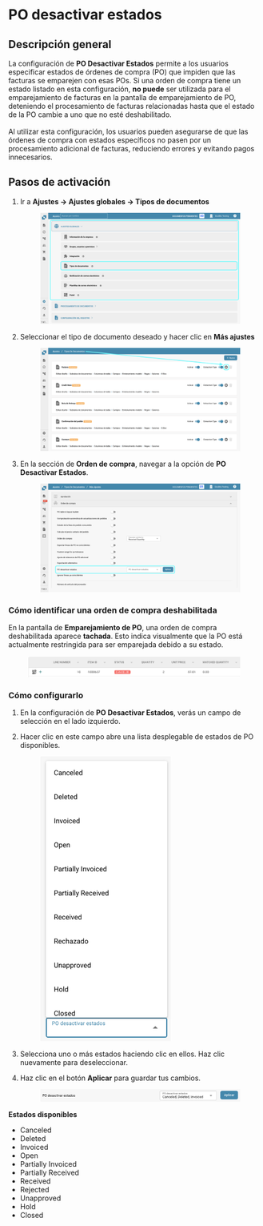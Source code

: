 # PO desactivar estados

## **Descripción general**

La configuración de **PO Desactivar Estados** permite a los usuarios especificar estados de órdenes de compra (PO) que impiden que las facturas se emparejen con esas POs. Si una orden de compra tiene un estado listado en esta configuración, **no puede** ser utilizada para el emparejamiento de facturas en la pantalla de emparejamiento de PO, deteniendo el procesamiento de facturas relacionadas hasta que el estado de la PO cambie a uno que no esté deshabilitado.\
\
Al utilizar esta configuración, los usuarios pueden asegurarse de que las órdenes de compra con estados específicos no pasen por un procesamiento adicional de facturas, reduciendo errores y evitando pagos innecesarios.

## **Pasos de activación**

1.  Ir a **Ajustes → Ajustes globales → Tipos de documentos**

    <figure><img src="../../../../../../.gitbook/assets/Calculate_PO_unit_price_1_es.png" alt=""><figcaption></figcaption></figure>
2.  Seleccionar el tipo de documento deseado y hacer clic en **Más ajustes**

    <figure><img src="../../../../../../.gitbook/assets/Calculate_PO_unit_price_2_es.png" alt=""><figcaption></figcaption></figure>
3.  En la sección de **Orden de compra**, navegar a la opción de **PO Desactivar Estados**.

    <figure><img src="../../../../../../.gitbook/assets/disable_po_status_3_es.png" alt=""><figcaption></figcaption></figure>

### **Cómo identificar una orden de compra deshabilitada**

En la pantalla de **Emparejamiento de PO**, una orden de compra deshabilitada aparece **tachada**. Esto indica visualmente que la PO está actualmente restringida para ser emparejada debido a su estado.

<figure><img src="../../../../../../.gitbook/assets/disable_po_status_6.png" alt=""><figcaption></figcaption></figure>

### **Cómo configurarlo**

1. En la configuración de **PO Desactivar Estados**, verás un campo de selección en el lado izquierdo.
2.  Hacer clic en este campo abre una lista desplegable de estados de PO disponibles.

    <figure><img src="../../../../../../.gitbook/assets/disable_po_status_4_es.png" alt="" width="261"><figcaption></figcaption></figure>
3. Selecciona uno o más estados haciendo clic en ellos. Haz clic nuevamente para deseleccionar.
4.  Haz clic en el botón **Aplicar** para guardar tus cambios.

    <figure><img src="../../../../../../.gitbook/assets/disable_po_status_5_es.png" alt=""><figcaption></figcaption></figure>

**Estados disponibles**

* Canceled
* Deleted
* Invoiced
* Open
* Partially Invoiced
* Partially Received
* Received
* Rejected
* Unapproved
* Hold
* Closed
